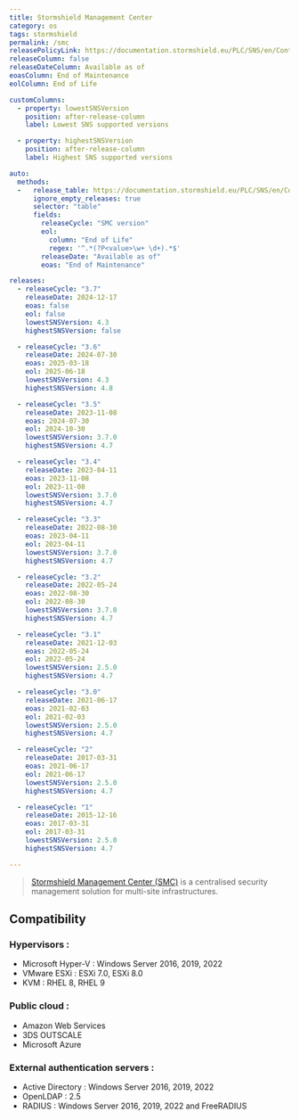 ```yaml
---
title: Stormshield Management Center
category: os
tags: stormshield
permalink: /smc
releasePolicyLink: https://documentation.stormshield.eu/PLC/SNS/en/Content/SNS_Product_Life_Cycle/Matrices_SMC.htm
releaseColumn: false
releaseDateColumn: Available as of
eoasColumn: End of Maintenance
eolColumn: End of Life

customColumns:
  - property: lowestSNSVersion
    position: after-release-column
    label: Lowest SNS supported versions

  - property: highestSNSVersion
    position: after-release-column
    label: Highest SNS supported versions

auto:
  methods:
  -   release_table: https://documentation.stormshield.eu/PLC/SNS/en/Content/SNS_Product_Life_Cycle/Matrices_SMC.htm
      ignore_empty_releases: true
      selector: "table"
      fields:
        releaseCycle: "SMC version"
        eol:
          column: "End of Life"
          regex: '^.*(?P<value>\w+ \d+).*$'
        releaseDate: "Available as of"
        eoas: "End of Maintenance"

releases:
  - releaseCycle: "3.7"
    releaseDate: 2024-12-17
    eoas: false
    eol: false
    lowestSNSVersion: 4.3
    highestSNSVersion: false

  - releaseCycle: "3.6"
    releaseDate: 2024-07-30
    eoas: 2025-03-18
    eol: 2025-06-18
    lowestSNSVersion: 4.3
    highestSNSVersion: 4.8

  - releaseCycle: "3.5"
    releaseDate: 2023-11-08
    eoas: 2024-07-30
    eol: 2024-10-30
    lowestSNSVersion: 3.7.0
    highestSNSVersion: 4.7

  - releaseCycle: "3.4"
    releaseDate: 2023-04-11
    eoas: 2023-11-08
    eol: 2023-11-08
    lowestSNSVersion: 3.7.0
    highestSNSVersion: 4.7

  - releaseCycle: "3.3"
    releaseDate: 2022-08-30
    eoas: 2023-04-11
    eol: 2023-04-11
    lowestSNSVersion: 3.7.0
    highestSNSVersion: 4.7

  - releaseCycle: "3.2"
    releaseDate: 2022-05-24
    eoas: 2022-08-30
    eol: 2022-08-30
    lowestSNSVersion: 3.7.0
    highestSNSVersion: 4.7

  - releaseCycle: "3.1"
    releaseDate: 2021-12-03
    eoas: 2022-05-24
    eol: 2022-05-24
    lowestSNSVersion: 2.5.0
    highestSNSVersion: 4.7

  - releaseCycle: "3.0"
    releaseDate: 2021-06-17
    eoas: 2021-02-03
    eol: 2021-02-03
    lowestSNSVersion: 2.5.0
    highestSNSVersion: 4.7

  - releaseCycle: "2"
    releaseDate: 2017-03-31
    eoas: 2021-06-17
    eol: 2021-06-17
    lowestSNSVersion: 2.5.0
    highestSNSVersion: 4.7

  - releaseCycle: "1"
    releaseDate: 2015-12-16
    eoas: 2017-03-31
    eol: 2017-03-31
    lowestSNSVersion: 2.5.0
    highestSNSVersion: 4.7

---
```


> [Stormshield Management Center (SMC)](https://www.stormshield.com/products-services/products/network-security/administration-tools-sns-firewalls/stormshield-management-center/) is a centralised security management solution for multi-site infrastructures.

## Compatibility

### Hypervisors :

- Microsoft Hyper-V : Windows Server 2016, 2019, 2022
- VMware ESXi : ESXi 7.0, ESXi 8.0
- KVM : RHEL 8, RHEL 9

### Public cloud :

- Amazon Web Services
- 3DS OUTSCALE
- Microsoft Azure

### External authentication servers :

- Active Directory : Windows Server 2016, 2019, 2022
- OpenLDAP : 2.5
- RADIUS : Windows Server 2016, 2019, 2022 and FreeRADIUS
